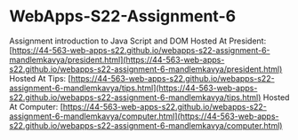 # WebApps-S22-Assignment-6
Assignment introduction to Java Script and DOM
Hosted At President: [https://44-563-web-apps-s22.github.io/webapps-s22-assignment-6-mandlemkavya/president.html](https://44-563-web-apps-s22.github.io/webapps-s22-assignment-6-mandlemkavya/president.html)
Hosted At Tips: [https://44-563-web-apps-s22.github.io/webapps-s22-assignment-6-mandlemkavya/tips.html](https://44-563-web-apps-s22.github.io/webapps-s22-assignment-6-mandlemkavya/tips.html)
Hosted At Computer: [https://44-563-web-apps-s22.github.io/webapps-s22-assignment-6-mandlemkavya/computer.html](https://44-563-web-apps-s22.github.io/webapps-s22-assignment-6-mandlemkavya/computer.html)
